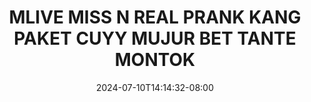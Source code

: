 --- 
title: "MLIVE  MISS N REAL PRANK KANG PAKET CUYY MUJUR BET TANTE MONTOK"
description: "  bokep MLIVE  MISS N REAL PRANK KANG PAKET CUYY MUJUR BET TANTE MONTOK gratis    "
date: 2024-07-10T14:14:32-08:00
file_code: "e9akhkhdpoh3"
draft: false
cover: "5q2elq8ffwrzn984.jpg"
tags: ["MLIVE", "MISS", "REAL", "PRANK", "KANG", "PAKET", "CUYY", "MUJUR", "BET", "TANTE", "MONTOK", "bokep-indo", "bokep-viral", "bokep-ig"]
length: 1378
fld_id: "1483065"
foldername: "A prank"
categories: ["A prank"]
views: 0
---